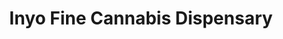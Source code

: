 ---
title: "Inyo Fine Cannabis Dispensary"
url: /las-vegas/inyo-fine-cannabis-dispensary/
shop: cannabis
---